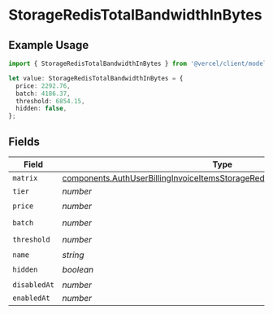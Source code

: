 # StorageRedisTotalBandwidthInBytes

## Example Usage

```typescript
import { StorageRedisTotalBandwidthInBytes } from '@vercel/client/models/components';

let value: StorageRedisTotalBandwidthInBytes = {
  price: 2292.76,
  batch: 4186.37,
  threshold: 6854.15,
  hidden: false,
};
```

## Fields

| Field        | Type                                                                                                                                                                           | Required           | Description |
| ------------ | ------------------------------------------------------------------------------------------------------------------------------------------------------------------------------ | ------------------ | ----------- |
| `matrix`     | [components.AuthUserBillingInvoiceItemsStorageRedisTotalBandwidthInBytesMatrix](../../models/components/authuserbillinginvoiceitemsstorageredistotalbandwidthinbytesmatrix.md) | :heavy_minus_sign: | N/A         |
| `tier`       | _number_                                                                                                                                                                       | :heavy_minus_sign: | N/A         |
| `price`      | _number_                                                                                                                                                                       | :heavy_check_mark: | N/A         |
| `batch`      | _number_                                                                                                                                                                       | :heavy_check_mark: | N/A         |
| `threshold`  | _number_                                                                                                                                                                       | :heavy_check_mark: | N/A         |
| `name`       | _string_                                                                                                                                                                       | :heavy_minus_sign: | N/A         |
| `hidden`     | _boolean_                                                                                                                                                                      | :heavy_check_mark: | N/A         |
| `disabledAt` | _number_                                                                                                                                                                       | :heavy_minus_sign: | N/A         |
| `enabledAt`  | _number_                                                                                                                                                                       | :heavy_minus_sign: | N/A         |
